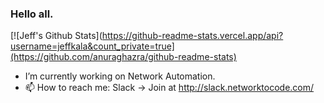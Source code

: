 ### Hello all.

[![Jeff's Github Stats](https://github-readme-stats.vercel.app/api?username=jeffkala&count_private=true](https://github.com/anuraghazra/github-readme-stats)

- I’m currently working on Network Automation.
- 📫 How to reach me: Slack -> Join at http://slack.networktocode.com/
